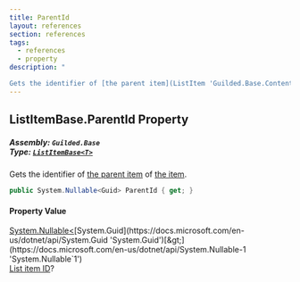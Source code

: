 ```yaml
---
title: ParentId
layout: references
section: references
tags:
  - references
  - property
description: "

Gets the identifier of [the parent item](ListItem 'Guilded.Base.Content.ListItem') of [the item](ListItem 'Guilded.Base.Content.ListItem')."
---
```


## ListItemBase<T>.ParentId Property
##### **Assembly:** `Guilded.Base`<br/>**Type:** [`ListItemBase<T>`](ListItemBase_T_ 'Guilded.Base.Content.ListItemBase<T>')

Gets the identifier of [the parent item](ListItem 'Guilded.Base.Content.ListItem') of [the item](ListItem 'Guilded.Base.Content.ListItem').

```csharp
public System.Nullable<Guid> ParentId { get; }
```

#### Property Value
[System.Nullable&lt;](https://docs.microsoft.com/en-us/dotnet/api/System.Nullable-1 'System.Nullable`1')[System.Guid](https://docs.microsoft.com/en-us/dotnet/api/System.Guid 'System.Guid')[&gt;](https://docs.microsoft.com/en-us/dotnet/api/System.Nullable-1 'System.Nullable`1')  
[List item ID](ChannelContent_TId,TServer_.Id 'Guilded.Base.Content.ChannelContent<TId,TServer>.Id')?